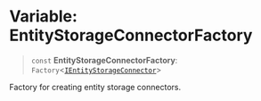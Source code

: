 # Variable: EntityStorageConnectorFactory

> `const` **EntityStorageConnectorFactory**: `Factory`\<[`IEntityStorageConnector`](../interfaces/IEntityStorageConnector.md)\>

Factory for creating entity storage connectors.
